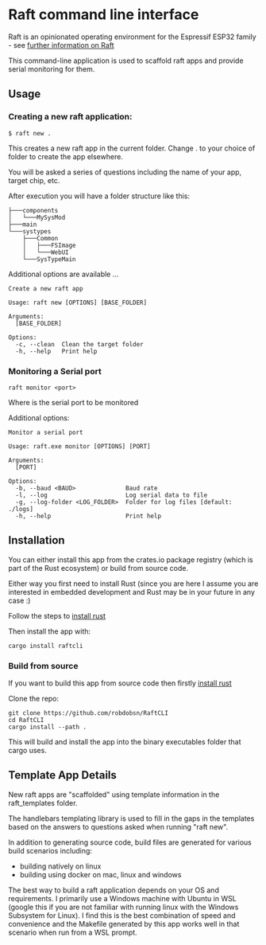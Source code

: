 # Raft command line interface

Raft is an opinionated operating environment for the Espressif ESP32 family - see [further information on Raft](https://github.com/robdobsn/RaftCore)

This command-line application is used to scaffold raft apps and provide serial monitoring for them.

## Usage


### Creating a new raft application:

```
$ raft new .
```
This creates a new raft app in the current folder. Change . to your choice of folder to create the app elsewhere.

You will be asked a series of questions including the name of your app, target chip, etc.


After execution you will have a folder structure like this:

```
├───components
│   └───MySysMod
├───main
└───systypes
    ├───Common
    │   ├───FSImage
    │   └───WebUI
    └───SysTypeMain
```

Additional options are available ...

```
Create a new raft app

Usage: raft new [OPTIONS] [BASE_FOLDER]

Arguments:
  [BASE_FOLDER]

Options:
  -c, --clean  Clean the target folder
  -h, --help   Print help
```

### Monitoring a Serial port

```
raft monitor <port>
```
Where <port> is the serial port to be monitored

Additional options:

```
Monitor a serial port

Usage: raft.exe monitor [OPTIONS] [PORT]

Arguments:
  [PORT]

Options:
  -b, --baud <BAUD>              Baud rate
  -l, --log                      Log serial data to file
  -g, --log-folder <LOG_FOLDER>  Folder for log files [default: ./logs]
  -h, --help                     Print help
```

## Installation

You can either install this app from the crates.io package registry (which is part of the Rust ecosystem) or build from source code.

Either way you first need to install Rust (since you are here I assume you are interested in embedded development and Rust may be in your future in any case :)

Follow the steps to [install rust](https://www.rust-lang.org/tools/install)

Then install the app with:

```
cargo install raftcli
```

### Build from source

If you want to build this app from source code then firstly [install rust](https://www.rust-lang.org/tools/install)

Clone the repo:

```
git clone https://github.com/robdobsn/RaftCLI
cd RaftCLI
cargo install --path .
```

This will build and install the app into the binary executables folder that cargo uses.

## Template App Details

New raft apps are "scaffolded" using template information in the raft_templates folder.

The handlebars templating library is used to fill in the gaps in the templates based on the answers to questions asked when running "raft new".

In addition to generating source code, build files are generated for various build scenarios including:

* building natively on linux
* building using docker on mac, linux and windows

The best way to build a raft application depends on your OS and requirements. I primarily use a Windows machine with Ubuntu in WSL (google this if you are not familiar with running linux with the Windows Subsystem for Linux).  I find this is the best combination of speed and convenience and the Makefile generated by this app works well in that scenario when run from a WSL prompt.